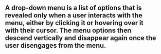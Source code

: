 <h2>A drop-down menu is a list of options that is revealed only when a user interacts with the menu, either by clicking it or hovering over it with their cursor. The menu options then descend vertically and disappear again once the user disengages from the menu.</h2>
